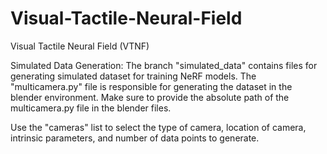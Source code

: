 # Visual-Tactile-Neural-Field
Visual Tactile Neural Field (VTNF)

Simulated Data Generation:
The branch "simulated_data" contains files for generating simulated dataset for training NeRF models. The "multicamera.py" file is responsible for generating the dataset in the blender environment. Make sure to provide the absolute path of the multicamera.py file in the blender files.

Use the "cameras" list to select the type of camera, location of camera, intrinsic parameters, and number of data points to generate.
